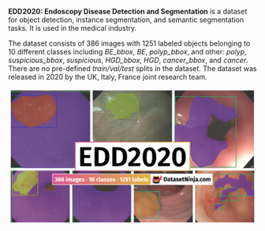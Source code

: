 **EDD2020: Endoscopy Disease Detection and Segmentation** is a dataset for object detection, instance segmentation, and semantic segmentation tasks. It is used in the medical industry. 

The dataset consists of 386 images with 1251 labeled objects belonging to 10 different classes including *BE_bbox*, *BE*, *polyp_bbox*, and other: *polyp*, *suspicious_bbox*, *suspicious*, *HGD_bbox*, *HGD*, *cancer_bbox*, and *cancer*. There are no pre-defined <i>train/val/test</i> splits in the dataset. The dataset was released in 2020 by the UK, Italy, France joint research team.

<img src="https://github.com/dataset-ninja/edd2020/raw/main/visualizations/poster.png">
